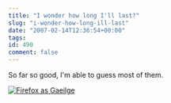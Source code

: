 ```yaml
---
title: "I wonder how long I'll last?"
slug: "i-wonder-how-long-ill-last"
date: "2007-02-14T12:36:54+00:00"
tags:
id: 490
comment: false
---
```


So far so good, I'm able to guess most of them.

[![Firefox as Gaeilge](https://d1tidq54inel9p.cloudfront.net/wp-content/uploads/2007/02/firefox_gaeilge.jpg)](https://d1tidq54inel9p.cloudfront.net/wp-content/uploads/2007/02/firefox_gaeilge.jpg "Firefox as Gaeilge")
